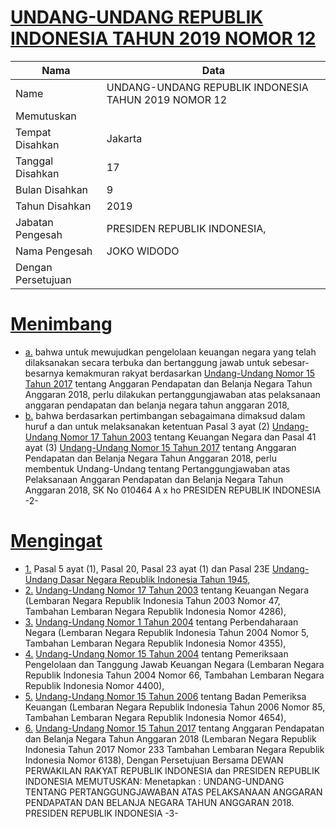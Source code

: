 # [UNDANG-UNDANG REPUBLIK INDONESIA TAHUN 2019 NOMOR 12](http://example.org/legal/document/uu/2019/12)

| Nama | Data |
| ------ | ----- |
|Name|UNDANG-UNDANG REPUBLIK INDONESIA TAHUN 2019 NOMOR 12|
|Memutuskan||
|Tempat Disahkan|Jakarta|
|Tanggal Disahkan|17|
|Bulan Disahkan|9|
|Tahun Disahkan|2019|
|Jabatan Pengesah|PRESIDEN REPUBLIK INDONESIA,|
|Nama Pengesah|JOKO WIDODO|
|Dengan Persetujuan||
# [Menimbang](http://example.org/legal/document/uu/2019/12/menimbang)

* [a.](http://example.org/legal/document/uu/2019/12/menimbang/point/a) bahwa untuk mewujudkan pengelolaan keuangan negara yang telah dilaksanakan secara terbuka dan bertanggung jawab untuk sebesar-besarnya kemakmuran rakyat berdasarkan [Undang-Undang Nomor 15 Tahun 2017](http://example.org/legal/document/uu/2017/15) tentang Anggaran Pendapatan dan Belanja Negara Tahun Anggaran 2018, perlu dilakukan pertanggungjawaban atas pelaksanaan anggaran pendapatan dan belanja negara tahun anggaran 2018,
* [b.](http://example.org/legal/document/uu/2019/12/menimbang/point/b) bahwa berdasarkan pertimbangan sebagaimana dimaksud dalam huruf a dan untuk melaksanakan ketentuan Pasal 3 ayat (2) [Undang-Undang Nomor 17 Tahun 2003](http://example.org/legal/document/uu/2003/17) tentang Keuangan Negara dan Pasal 41 ayat (3) [Undang-Undang Nomor 15 Tahun 2017](http://example.org/legal/document/uu/2017/15) tentang Anggaran Pendapatan dan Belanja Negara Tahun Anggaran 2018, perlu membentuk Undang-Undang tentang Pertanggungjawaban atas Pelaksanaan Anggaran Pendapatan dan Belanja Negara Tahun Anggaran 2018, SK No 010464 A x ho PRESIDEN REPUBLIK INDONESIA -2-
# [Mengingat](http://example.org/legal/document/uu/2019/12/mengingat)

* [1.](http://example.org/legal/document/uu/2019/12/mengingat/point/0001) Pasal 5 ayat (1), Pasal 20, Pasal 23 ayat (1) dan Pasal 23E [Undang-Undang Dasar Negara Republik Indonesia Tahun 1945](http://example.org/legal/document/uu),
* [2.](http://example.org/legal/document/uu/2019/12/mengingat/point/0002) [Undang-Undang Nomor 17 Tahun 2003](http://example.org/legal/document/uu/2003/17) tentang Keuangan Negara (Lembaran Negara Republik Indonesia Tahun 2003 Nomor 47, Tambahan Lembaran Negara Republik Indonesia Nomor 4286),
* [3.](http://example.org/legal/document/uu/2019/12/mengingat/point/0003) [Undang-Undang Nomor 1 Tahun 2004](http://example.org/legal/document/uu/2004/1) tentang Perbendaharaan Negara (Lembaran Negara Republik Indonesia Tahun 2004 Nomor 5, Tambahan Lembaran Negara Republik Indonesia Nomor 4355),
* [4.](http://example.org/legal/document/uu/2019/12/mengingat/point/0004) [Undang-Undang Nomor 15 Tahun 2004](http://example.org/legal/document/uu/2004/15) tentang Pemeriksaan Pengelolaan dan Tanggung Jawab Keuangan Negara (Lembaran Negara Republik Indonesia Tahun 2004 Nomor 66, Tambahan Lembaran Negara Republik Indonesia Nomor 4400),
* [5.](http://example.org/legal/document/uu/2019/12/mengingat/point/0005) [Undang-Undang Nomor 15 Tahun 2006](http://example.org/legal/document/uu/2006/15) tentang Badan Pemeriksa Keuangan (Lembaran Negara Republik Indonesia Tahun 2006 Nomor 85, Tambahan Lembaran Negara Republik Indonesia Nomor 4654),
* [6.](http://example.org/legal/document/uu/2019/12/mengingat/point/0006) [Undang-Undang Nomor 15 Tahun 2017](http://example.org/legal/document/uu/2017/15) tentang Anggaran Pendapatan dan Belanja Negara Tahun Anggaran 2018 (Lembaran Negara Republik Indonesia Tahun 2017 Nomor 233 Tambahan Lembaran Negara Republik Indonesia Nomor 6138), Dengan Persetujuan Bersama DEWAN PERWAKILAN RAKYAT REPUBLIK INDONESIA dan PRESIDEN REPUBLIK INDONESIA MEMUTUSKAN: Menetapkan : UNDANG-UNDANG TENTANG PERTANGGUNGJAWABAN ATAS PELAKSANAAN ANGGARAN PENDAPATAN DAN BELANJA NEGARA TAHUN ANGGARAN 2018. PRESIDEN REPUBLIK INDONESIA -3-